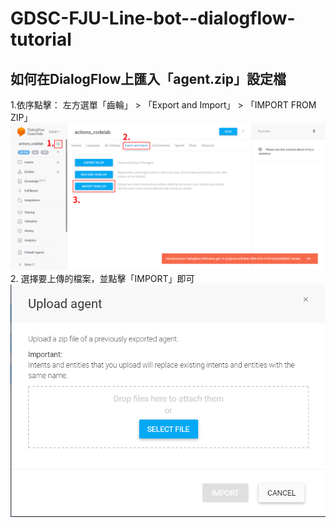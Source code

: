 # GDSC-FJU-Line-bot--dialogflow-tutorial

## 如何在DialogFlow上匯入「agent.zip」設定檔

1.依序點擊： 左方選單「齒輪」 > 「Export and Import」 > 「IMPORT FROM ZIP」  
![pic1](https://github.com/hank199599/Assistant_demo_devfest/raw/master/pic/description-1.png)
2. 選擇要上傳的檔案，並點擊「IMPORT」即可
![pic2](https://github.com/hank199599/Assistant_demo_devfest/raw/master/pic/description-2.png)
